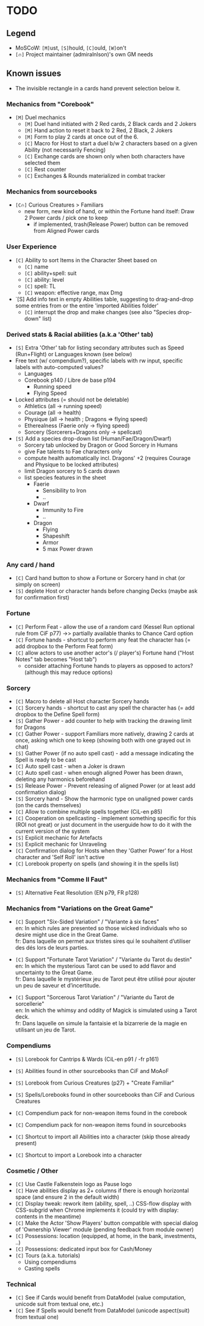 # TODO

## Legend
+ MoSCoW: `[M]`ust, `[S]`hould, `[C]`ould, `[W]`on't
+ `[🔥]` Project maintainer (admiralnlson)'s own GM needs

## Known issues

+ The invisible rectangle in a cards hand prevent selection below it.

### Mechanics from "Corebook"

+ `[M]` Duel mechanics
  + `[M]` Duel hand initiated with 2 Red cards, 2 Black cards and 2 Jokers
  + `[M]` Hand action to reset it back to 2 Red, 2 Black, 2 Jokers
  + `[M]` Form to play 2 cards at once out of the 6.
  + `[C]` Macro for Host to start a duel b/w 2 characters based on a given Ability (not necessarily Fencing)
  + `[C]` Exchange cards are shown only when both characters have selected them
  + `[C]` Rest counter
  + `[C]` Exchanges & Rounds materialized in combat tracker

### Mechanics from sourcebooks

+ `[C🔥]` Curious Creatures > Familiars
  + new form, new kind of hand, or within the Fortune hand itself: Draw 2 Power cards / pick one to keep
    + if implemented, trash(Release Power) button can be removed from Aligned Power cards

### User Experience

+ `[C]` Ability to sort Items in the Character Sheet based on 
  + `[C]` name
  + `[C]` ability+spell: suit
  + `[C]` ability: level
  + `[C]` spell: TL
  + `[C]` weapon: effective range, max Dmg
+ `[S] Add info text in empty Abilities table, suggesting to drag-and-drop some entries from or the entire 'imported Abilities folder'
  + `[C]` interrupt the drop and make changes (see also "Species drop-down" list)

### Derived stats & Racial abilities (a.k.a 'Other' tab)

+ `[S]` Extra 'Other' tab for listing secondary attributes such as Speed (Run+Flight) or Languages known (see below)
+ Free text (w/ compendium?), specific labels with rw input, specific labels with auto-computed values?
  + Languages
  + Corebook p140 / Libre de base p194
    + Running speed
    + Flying Speed
+ Locked attributes (= should not be deletable)
  + Athletics (all -> running speed)
  + Courage (all -> health)
  + Physique (all -> health ; Dragons => flying speed)
  + Etherealness (Faerie only -> flying speed)
  + Sorcery (Sorcerers+Dragons only -> spellcast)
+ `[S]` Add a species drop-down list (Human/Fae/Dragon/Dwarf)
  + Sorcery tab unlocked by Dragon or Good Sorcery in Humans
  + give Fae talents to Fae characters only
  + compute health automatically incl. Dragons' +2 (requires Courage and Physique to be locked attributes)
  + limit Dragon sorcery to 5 cards drawn
  + list species features in the sheet
    + Faerie
      + Sensibility to Iron
      + ..
    + Dwarf
      + Immunity to Fire
      + ..
    + Dragon
      + Flying
      + Shapeshift
      + Armor
      + 5 max Power drawn

### Any card / hand
+ `[C]` Card hand button to show a Fortune or Sorcery hand in chat (or simply on screen)
+ `[S]` deplete Host or character hands before changing Decks (maybe ask for confirmation first)


### Fortune

+ `[C]` Perform Feat - allow the use of a random card (Kessel Run optional rule from CiF p77) ->> partially available thanks to Chance Card option
+ `[C]` Fortune hands - shortcut to perform any feat the character has (= add dropbox to the Perform Feat form)
+ `[C]` allow actors to use another actor's (/ player's) Fortune hand ("Host Notes" tab becomes "Host tab")
  + consider attaching Fortune hands to players as opposed to actors? (although this may reduce options)

### Sorcery

+ `[C]` Macro to delete all Host character Sorcery hands
+ `[C]` Sorcery hands - shortcut to cast any spell the character has (= add dropbox to the Define Spell form)
+ `[S]` Gather Power - add counter to help with tracking the drawing limit for Dragons
+ `[C]` Gather Power - support Familiars more natively, drawing 2 cards at once, asking which one to keep (showing both with one grayed out in chat)
+ `[S]` Gather Power (if no auto spell cast) - add a message indicating the Spell is ready to be cast
+ `[C]` Auto spell cast - when a Joker is drawn
+ `[C]` Auto spell cast - when enough aligned Power has been drawn, deleting any harmonics beforehand
+ `[S]` Release Power - Prevent releasing of aligned Power (or at least add confirmation dialog)
+ `[S]` Sorcery hand - Show the harmonic type on unaligned power cards (on the cards themselves)
+ `[C]` Allow to combine multiple spells together (CiL-en p85)
+ `[C]` Cooperation on spellcasting - implement something specific for this (ROI not great) or just document in the userguide how to do it with the current version of the system
+ `[S]` Explicit mechanic for Artefacts
+ `[S]` Explicit mechanic for Unraveling
+ `[C]` Confirmation dialog for Hosts when they 'Gather Power' for a Host character and 'Self Roll' isn't active
+ `[C]` Lorebook property on spells (and showing it in the spells list)

### Mechanics from "Comme Il Faut"

+ `[S]` Alternative Feat Resolution (EN p79, FR p128)

### Mechanics from "Variations on the Great Game"

+ `[C]` Support "Six-Sided Variation" / "Variante à six faces"\
        en: In which rules are presented so those wicked individuals who so desire might use dice in the Great Game.\
        fr: Dans laquelle on permet aux tristes sires qui le souhaitent d’utiliser des dés lors de leurs parties.

+ `[C]` Support "Fortunate Tarot Variation" / "Variante du Tarot du destin"\
        en: In which the mysterious Tarot can be used to add flavor and uncertainty to the Great Game.\
        fr: Dans laquelle le mystérieux jeu de Tarot peut être utilisé pour ajouter un peu de saveur et d’incertitude.

+ `[C]` Support "Sorcerous Tarot Variation" / "Variante du Tarot de sorcellerie"\
        en: In which the whimsy and oddity of Magick is simulated using a Tarot deck.\
        fr: Dans laquelle on simule la fantaisie et la bizarrerie de la magie en utilisant un jeu de Tarot.

### Compendiums

+ `[S]` Lorebook for Cantrips & Wards (CiL-en p91 / -fr p161)
+ `[S]` Abilities found in other sourcebooks than CiF and MoAoF
+ `[S]` Lorebook from Curious Creatures (p27) + "Create Familiar"
+ `[S]` Spells/Lorebooks found in other sourcebooks than CiF and Curious Creatures

+ `[C]` Compendium pack for non-weapon items found in the corebook
+ `[C]` Compendium pack for non-weapon items found in sourcebooks

+ `[C]` Shortcut to import all Abilities into a character (skip those already present)
+ `[C]` Shortcut to import a Lorebook into a character

### Cosmetic / Other

+ `[C]` Use Castle Falkenstein logo as Pause logo
+ `[C]` Have abilities display as 2+ columns if there is enough horizontal space (and ensure 2 in the default width)
+ `[C]` Display tweak: rework item (ability, spell, ..) CSS-flow display with CSS-subgrid when Chrome implements it (could try with display: contents in the meantime)
+ `[C]` Make the Actor 'Show Players' button compatible with special dialog of 'Ownership Viewer' module (pending feedback from module owner)
+ `[C]` Possessions: location (equipped, at home, in the bank, investments, ..)
+ `[C]` Possessions: dedicated input box for Cash/Money
+ `[C]` Tours (a.k.a. tutorials)
  + Using compendiums
  + Casting spells

### Technical

+ `[C]` See if Cards would benefit from DataModel (value computation, unicode suit from textual one, etc.)
+ `[C]` See if Spells would benefit from DataModel (unicode aspect(suit) from textual one)
